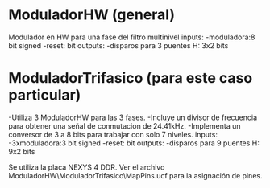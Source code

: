 # ModuladorHW (general)
Modulador en HW para una fase del filtro multinivel
inputs: 
-moduladora:8 bit signed
-reset: bit
outputs:
-disparos para 3 puentes H: 3x2 bits

# ModuladorTrifasico (para este caso particular)
-Utiliza 3 ModuladorHW para las 3 fases. 
-Incluye un divisor de frecuencia para obtener una señal de conmutacion de 24.41kHz.
-Implementa un conversor de 3 a 8 bits para trabajar con solo 7 niveles.
inputs: 
-3xmoduladora:3 bit signed
-reset: bit
outputs:
-disparos para 9 puentes H: 9x2 bits

Se utiliza la placa NEXYS 4 DDR.
Ver el archivo ModuladorHW\ModuladorTrifasico\MapPins.ucf para la asignación de pines.
